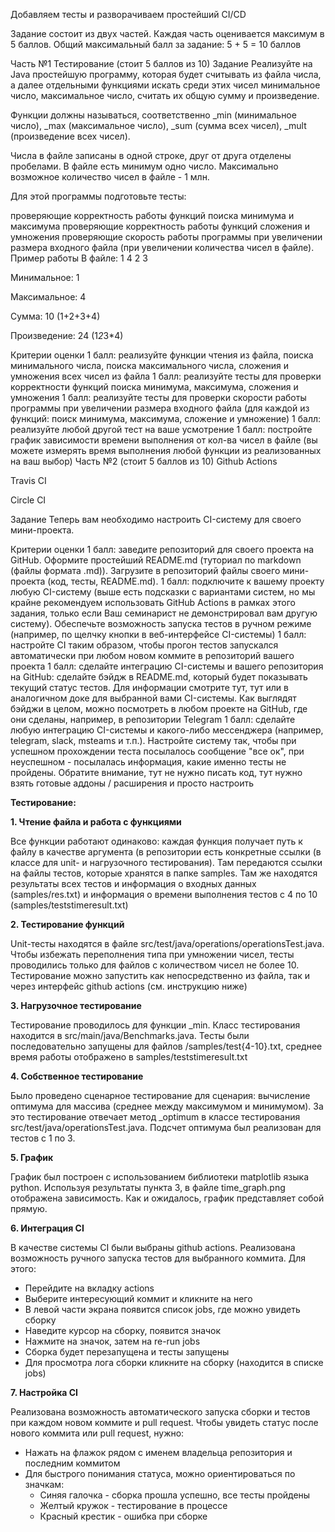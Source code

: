 Добавляем тесты и разворачиваем простейший CI/CD

Задание состоит из двух частей. Каждая часть оценивается максимум в 5 баллов. Общий максимальный балл за задание: 5 + 5 = 10 баллов

Часть №1 Тестирование (стоит 5 баллов из 10)
Задание
Реализуйте на Java простейшую программу, которая будет считывать из файла числа, а далее отдельными функциями искать среди этих чисел минимальное число, максимальное число, считать их общую сумму и произведение.

Функции должны называться, соответственно _min (минимальное число), _max (максимальное число), _sum (сумма всех чисел), _mult (произведение всех чисел).

Числа в файле записаны в одной строке, друг от друга отделены пробелами. В файле есть минимум одно число. Максимально возможное количество чисел в файле - 1 млн.

Для этой программы подготовьте тесты:

проверяющие корректность работы функций поиска минимума и максимума
проверяющие корректность работы функций сложения и умножения
проверяющие скорость работы программы при увеличении размера входного файла (при увеличении количества чисел в файле).
Пример работы
В файле: 1 4 2 3

Минимальное: 1

Максимальное: 4

Сумма: 10 (1+2+3+4)

Произведение: 24 (1*2*3*4)

Критерии оценки
1 балл: реализуйте функции чтения из файла, поиска минимального числа, поиска максимального числа, сложения и умножения всех чисел из файла
1 балл: реализуйте тесты для проверки корректности функций поиска минимума, максимума, сложения и умножения
1 балл: реализуйте тесты для проверки скорости работы программы при увеличении размера входного файла (для каждой из функций: поиск минимума, максимума, сложение и умножение)
1 балл: реализуйте любой другой тест на ваше усмотрение
1 балл: постройте график зависимости времени выполнения от кол-ва чисел в файле (вы можете измерять время выполнения любой функции из реализованных на ваш выбор)
Часть №2 (стоит 5 баллов из 10)
Github Actions

Travis CI

Circle CI

Задание
Теперь вам необходимо настроить CI-систему для своего мини-проекта.

Критерии оценки
1 балл: заведите репозиторий для своего проекта на GitHub. Оформите простейший README.md (туториал по markdown (файлы формата .md)). Загрузите в репозиторий файлы своего мини-проекта (код, тесты, README.md).
1 балл: подключите к вашему проекту любую CI-систему (выше есть подсказки с вариантами систем, но мы крайне рекомендуем использовать GitHub Actions в рамках этого задания, только если Ваш семинарист не демонстрировал вам другую систему). Обеспечьте возможность запуска тестов в ручном режиме (например, по щелчку кнопки в веб-интерфейсе CI-системы)
1 балл: настройте CI таким образом, чтобы прогон тестов запускался автоматически при любом новом коммите в репозиторий вашего проекта
1 балл: сделайте интеграцию CI-системы и вашего репозитория на GitHub: сделайте бэйдж в README.md, который будет показывать текущий статус тестов. Для информации смотрите тут, тут или в аналогичном доке для выбранной вами CI-системы. Как выглядят бэйджи в целом, можно посмотреть в любом проекте на GitHub, где они сделаны, например, в репозитории Telegram
1 балл: сделайте любую интеграцию CI-системы и какого-либо мессенджера (например, telegram, slack, msteams и т.п.). Настройте систему так, чтобы при успешном прохождении теста посылалось сообщение "все ок", при неуспешном - посылалась информация, какие именно тесты не пройдены. Обратите внимание, тут не нужно писать код, тут нужно взять готовые аддоны / расширения и просто настроить

**Тестирование:**

**1. Чтение файла и работа с функциями**

Все функции работают одинаково: каждая функция получает путь к файлу в качестве аргумента (в репозитории есть конкретные ссылки (в классе для unit- и нагрузочного тестирования). Там передаются ссылки на файлы тестов, которые хранятся в папке samples. Там же находятся результаты всех тестов и информация о входных данных (samples/res.txt) и информация о времени выполнения тестов с 4 по 10 (samples/teststimeresult.txt)

**2. Тестирование функций**

Unit-тесты находятся в файле src/test/java/operations/operationsTest.java. Чтобы избежать переполнения типа при умножении чисел, тесты проводились только для файлов с количеством чисел не более 10. Тестирование можно запустить как непосредственно из файла, так и через интерфейс github actions (см. инструкцию ниже)

**3. Нагрузочное тестирование**

Тестирование проводилось для функции _min. Класс тестирования находится в src/main/java/Benchmarks.java. Тесты были последовательно запущены для файлов /samples/test{4-10}.txt, среднее время работы отображено в samples/teststimeresult.txt

**4. Собственное тестирование**

Было проведено сценарное тестирование для сценария: вычисление оптимума для массива (среднее между максимумом и минимумом). За это тестирование отвечает метод _optimum в классе тестирования src/test/java/operationsTest.java. Подсчет оптимума был реализован для тестов с 1 по 3.

**5. График**

График был построен с использованием библиотеки matplotlib языка python. Используя результаты пункта 3, в файле time_graph.png отображена зависимость. Как и ожидалось, график представляет собой прямую.

**6. Интеграция CI**

В качестве системы CI были выбраны github actions. Реализована возможность ручного запуска тестов для выбранного коммита. Для этого:

- Перейдите на вкладку actions
- Выберите интересующий коммит и кликните на него
- В левой части экрана появится список jobs, где можно увидеть сборку
- Наведите курсор на сборку, появится значок
- Нажмите на значок, затем на re-run jobs
- Сборка будет перезапущена и тесты запущены
- Для просмотра лога сборки кликните на сборку (находится в списке jobs)

**7. Настройка CI**

Реализована возможность автоматического запуска сборки и тестов при каждом новом коммите и pull request. Чтобы увидеть статус после нового коммита или pull request, нужно:

- Нажать на флажок рядом с именем владельца репозитория и последним коммитом
- Для быстрого понимания статуса, можно ориентироваться по значкам:
  - Синяя галочка - сборка прошла успешно, все тесты пройдены
  - Желтый кружок - тестирование в процессе
  - Красный крестик - ошибка при сборке
